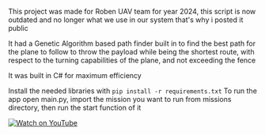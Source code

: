 This project was made for Roben UAV team for year 2024, this script is now outdated and no longer what we use in our system that's why i posted it public

It had a Genetic Algorithm based path finder built in to find the best path for the plane to follow to throw the payload while being the shortest route, with respect to the turning capabilities of the plane, and not exceeding the fence

It was built in C# for maximum efficiency

Install the needed libraries with `pip install -r requirements.txt`
To run the app open main.py, import the mission you want to run from missions directory, then run the start function of it

[![Watch on YouTube](https://img.youtube.com/vi/xeptdRSnpZw/0.jpg)](https://youtu.be/xeptdRSnpZw)
